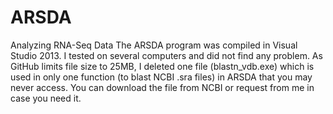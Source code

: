# ARSDA
Analyzing RNA-Seq Data
The ARSDA program was compiled in Visual Studio 2013. I tested on several computers and did not find any problem. As GitHub limits file size to 25MB, I deleted one file (blastn_vdb.exe) which is used in only one function (to blast NCBI .sra files) in ARSDA that you may never access. You can download the file from NCBI or request from me in case you need it.
